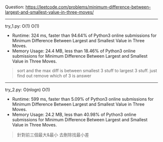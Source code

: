 Question: https://leetcode.com/problems/minimum-difference-between-largest-and-smallest-value-in-three-moves/

---

try_1.py: O(1) O(1)

* Runtime: 324 ms, faster than 94.64% of Python3 online submissions for Minimum Difference Between Largest and Smallest Value in Three Moves.
* Memory Usage: 24.4 MB, less than 18.46% of Python3 online submissions for Minimum Difference Between Largest and Smallest Value in Three Moves.

> sort and the max diff is between smallest 3 stuff to largest 3 stuff.
> just find out remove which of 3 is answer

---

try_2.py: O(nlogn) O(1)

* Runtime: 599 ms, faster than 5.09% of Python3 online submissions for Minimum Difference Between Largest and Smallest Value in Three Moves.
* Memory Usage: 24.2 MB, less than 40.98% of Python3 online submissions for Minimum Difference Between Largest and Smallest Value in Three Moves.

> 針對前三個最大&最小 去刪除找最小差
